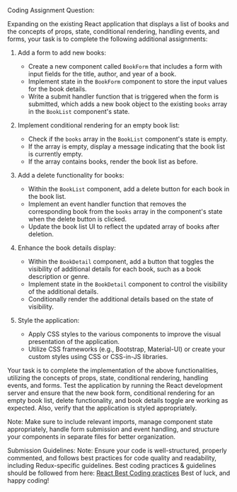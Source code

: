 Coding Assignment Question:

Expanding on the existing React application that displays a list of books and the concepts of props, state, conditional rendering, handling events, and forms, your task is to complete the following additional assignments:

1. Add a form to add new books:
   - Create a new component called `BookForm` that includes a form with input fields for the title, author, and year of a book.
   - Implement state in the `BookForm` component to store the input values for the book details.
   - Write a submit handler function that is triggered when the form is submitted, which adds a new book object to the existing `books` array in the `BookList` component's state.

2. Implement conditional rendering for an empty book list:
   - Check if the `books` array in the `BookList` component's state is empty.
   - If the array is empty, display a message indicating that the book list is currently empty.
   - If the array contains books, render the book list as before.

3. Add a delete functionality for books:
   - Within the `BookList` component, add a delete button for each book in the book list.
   - Implement an event handler function that removes the corresponding book from the `books` array in the component's state when the delete button is clicked.
   - Update the book list UI to reflect the updated array of books after deletion.

4. Enhance the book details display:
   - Within the `BookDetail` component, add a button that toggles the visibility of additional details for each book, such as a book description or genre.
   - Implement state in the `BookDetail` component to control the visibility of the additional details.
   - Conditionally render the additional details based on the state of visibility.

5. Style the application:
   - Apply CSS styles to the various components to improve the visual presentation of the application.
   - Utilize CSS frameworks (e.g., Bootstrap, Material-UI) or create your custom styles using CSS or CSS-in-JS libraries.

Your task is to complete the implementation of the above functionalities, utilizing the concepts of props, state, conditional rendering, handling events, and forms. Test the application by running the React development server and ensure that the new book form, conditional rendering for an empty book list, delete functionality, and book details toggle are working as expected. Also, verify that the application is styled appropriately.

Note: Make sure to include relevant imports, manage component state appropriately, handle form submission and event handling, and structure your components in separate files for better organization.

Submission Guidelines: 
Note: Ensure your code is well-structured, properly commented, and follows best practices for code quality and readability, including Redux-specific guidelines.
Best coding practices & guidelines should be followed from here: [React Best Coding practices](https://github.com/imranmd/ReactBestPracticesAndGuidelines/)
Best of luck, and happy coding!